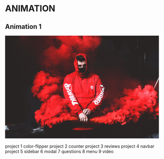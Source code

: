 # ANIMATION
## **Animation 1**
![](animation%201/2.jpg)

project 1 color-flipper
project 2 counter
project 3 reviews
project 4 navbar
project 5 sidebar
6 modal
7 questions
8 menu
9 video
